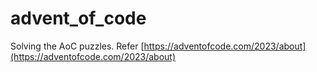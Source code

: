 # advent_of_code
Solving the AoC puzzles. Refer [https://adventofcode.com/2023/about](https://adventofcode.com/2023/about)
